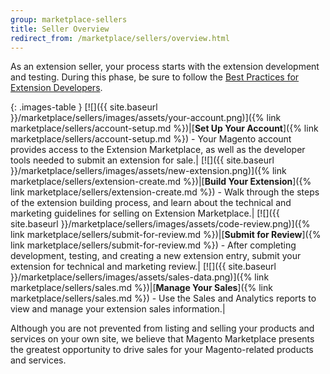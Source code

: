 ```yaml
---
group: marketplace-sellers
title: Seller Overview
redirect_from: /marketplace/sellers/overview.html
---
```


As an extension seller, your process starts with the extension development and testing. During this phase, be sure to follow the [Best Practices for Extension Developers][1].

{: .images-table }
[![]({{ site.baseurl }}/marketplace/sellers/images/assets/your-account.png)]({% link marketplace/sellers/account-setup.md %})|[**Set Up Your Account**]({% link marketplace/sellers/account-setup.md %}) - Your Magento account provides access to the Extension Marketplace, as well as the developer tools needed to submit an extension for sale.|
[![]({{ site.baseurl }}/marketplace/sellers/images/assets/new-extension.png)]({% link marketplace/sellers/extension-create.md %})|[**Build Your Extension**]({% link marketplace/sellers/extension-create.md %}) - Walk through the steps of the extension building process, and learn about the technical and marketing guidelines for selling on Extension Marketplace.|
[![]({{ site.baseurl }}/marketplace/sellers/images/assets/code-review.png)]({% link marketplace/sellers/submit-for-review.md %})|[**Submit for Review**]({% link marketplace/sellers/submit-for-review.md %}) - After completing development, testing, and creating a new extension entry, submit your extension for technical and marketing review.|
[![]({{ site.baseurl }}/marketplace/sellers/images/assets/sales-data.png)]({% link marketplace/sellers/sales.md %})|[**Manage Your Sales**]({% link marketplace/sellers/sales.md %}) - Use the Sales and Analytics reports to view and manage your extension sales information.|

Although you are not prevented from listing and selling your products and services on your own site, we believe that Magento Marketplace presents the greatest opportunity to drive sales for your Magento-related products and services.

[1]: https://devdocs.magento.com/guides/v2.3/ext-best-practices/bk-ext-best-practices.html